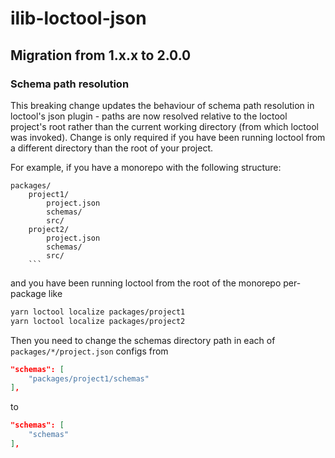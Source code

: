 # ilib-loctool-json

## Migration from 1.x.x to 2.0.0

### Schema path resolution

This breaking change updates the behaviour of schema path resolution in loctool's json plugin - paths are now resolved relative to the loctool project's root rather than the current working directory (from which loctool was invoked). Change is only required if you have been running loctool from a different directory than the root of your project.

For example, if you have a monorepo with the following structure:

```plaintext
packages/
    project1/
        project.json
        schemas/
        src/
    project2/
        project.json
        schemas/
        src/
    ```
```

and you have been running loctool from the root of the monorepo per-package like

```bash
yarn loctool localize packages/project1
yarn loctool localize packages/project2
```

Then you need to change the schemas directory path in each of `packages/*/project.json` configs from
```json
"schemas": [
    "packages/project1/schemas"
],
```
to
```json
"schemas": [
    "schemas"
],
```